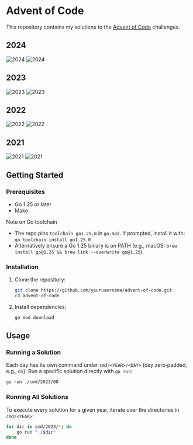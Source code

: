 # Advent of Code
This repository contains my solutions to the [Advent of Code](https://adventofcode.com/) challenges.

## 2024
![2024](https://img.shields.io/badge/stars%20⭐-50-yellow)
![2024](https://img.shields.io/badge/days%20completed-25-red)

## 2023
![2023](https://img.shields.io/badge/stars%20⭐-38-yellow)
![2023](https://img.shields.io/badge/days%20completed-19-red)

## 2022
![2022](https://img.shields.io/badge/stars%20⭐-15-yellow)
![2022](https://img.shields.io/badge/days%20completed-7-red)

## 2021
![2021](https://img.shields.io/badge/stars%20⭐-50-yellow)
![2021](https://img.shields.io/badge/days%20completed-25-red)

## Getting Started

### Prerequisites

- Go 1.25 or later
- Make

Note on Go toolchain

- The repo pins `toolchain go1.25.0` in `go.mod`. If prompted, install it with:
  `go toolchain install go1.25.0`
- Alternatively ensure a Go 1.25 binary is on PATH (e.g., macOS: `brew install go@1.25 && brew link --overwrite go@1.25`).

### Installation

1. Clone the repository:
    ```sh
    git clone https://github.com/yourusername/advent-of-code.git
    cd advent-of-code
    ```

2. Install dependencies:
    ```sh
    go mod download
    ```

## Usage

### Running a Solution

Each day has its own command under `cmd/<YEAR>/<DAY>` (day zero‑padded, e.g., `05`). Run a specific
solution directly with `go run`:

```sh
go run ./cmd/2023/08
```

### Running All Solutions

To execute every solution for a given year, iterate over the directories in
`cmd/<YEAR>`:

```sh
for dir in cmd/2023/*; do
    go run "./$dir"
done
```
